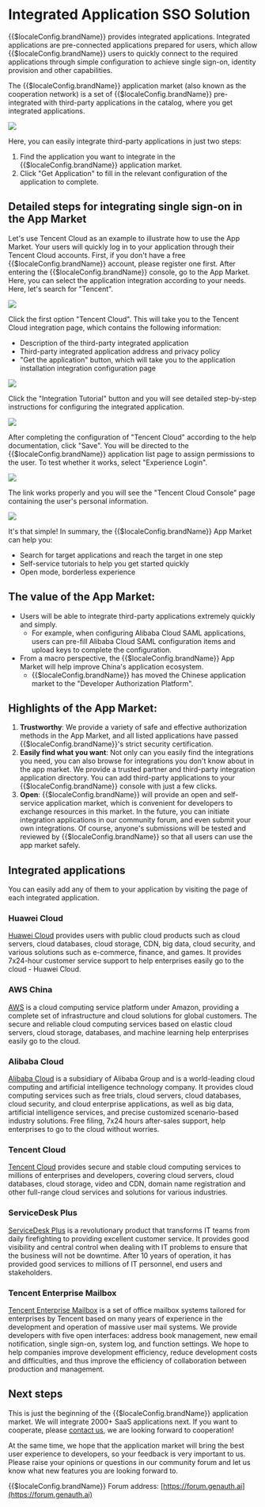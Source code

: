 # Integrated Application SSO Solution

<LastUpdated/>

{{$localeConfig.brandName}} provides integrated applications. Integrated applications are pre-connected applications prepared for users, which allow {{$localeConfig.brandName}} users to quickly connect to the required applications through simple configuration to achieve single sign-on, identity provision and other capabilities.

The {{$localeConfig.brandName}} application market (also known as the cooperation network) is a set of {{$localeConfig.brandName}} pre-integrated with third-party applications in the catalog, where you get integrated applications.

![](~@imagesZhCn/guides/application-market/01.png)

Here, you can easily integrate third-party applications in just two steps:

1. Find the application you want to integrate in the {{$localeConfig.brandName}} application market.
2. Click "Get Application" to fill in the relevant configuration of the application to complete.

## Detailed steps for integrating single sign-on in the App Market

Let's use Tencent Cloud as an example to illustrate how to use the App Market. Your users will quickly log in to your application through their Tencent Cloud accounts.
First, if you don't have a free {{$localeConfig.brandName}} account, please register one first.
After entering the {{$localeConfig.brandName}} console, go to the App Market. Here, you can select the application integration according to your needs.
Here, let's search for "Tencent".

![](~@imagesZhCn/guides/application-market/02.png)

Click the first option "Tencent Cloud".
This will take you to the Tencent Cloud integration page, which contains the following information:

- Description of the third-party integrated application
- Third-party integrated application address and privacy policy
- "Get the application" button, which will take you to the application installation integration configuration page

![](~@imagesZhCn/guides/application-market/03.png)

Click the "Integration Tutorial" button and you will see detailed step-by-step instructions for configuring the integrated application.

![](~@imagesZhCn/guides/application-market/04.png)

After completing the configuration of "Tencent Cloud" according to the help documentation, click "Save". You will be directed to the {{$localeConfig.brandName}} application list page to assign permissions to the user. To test whether it works, select "Experience Login".

![](~@imagesZhCn/guides/application-market/05.png)

The link works properly and you will see the "Tencent Cloud Console" page containing the user's personal information.

![](~@imagesZhCn/guides/application-market/6.png)

It's that simple! In summary, the {{$localeConfig.brandName}} App Market can help you:

- Search for target applications and reach the target in one step
- Self-service tutorials to help you get started quickly
- Open mode, borderless experience

## The value of the App Market:

- Users will be able to integrate third-party applications extremely quickly and simply.
  - For example, when configuring Alibaba Cloud SAML applications, users can pre-fill Alibaba Cloud SAML configuration items and upload keys to complete the configuration.
- From a macro perspective, the {{$localeConfig.brandName}} App Market will help improve China's application ecosystem.
  - {{$localeConfig.brandName}} has moved the Chinese application market to the "Developer Authorization Platform".

## Highlights of the App Market:

1. **Trustworthy**: We provide a variety of safe and effective authorization methods in the App Market, and all listed applications have passed {{$localeConfig.brandName}}'s strict security certification.
2. **Easily find what you want**: Not only can you easily find the integrations you need, you can also browse for integrations you don't know about in the app market. We provide a trusted partner and third-party integration application directory. You can add third-party applications to your {{$localeConfig.brandName}} console with just a few clicks.
3. **Open**: {{$localeConfig.brandName}} will provide an open and self-service application market, which is convenient for developers to exchange resources in this market. In the future, you can initiate integration applications in our community forum, and even submit your own integrations. Of course, anyone's submissions will be tested and reviewed by {{$localeConfig.brandName}} so that all users can use the app market safely.

## Integrated applications

You can easily add any of them to your application by visiting the page of each integrated application.

### Huawei Cloud

[Huawei Cloud](https://www.huaweicloud.com/) provides users with public cloud products such as cloud servers, cloud databases, cloud storage, CDN, big data, cloud security, and various solutions such as e-commerce, finance, and games. It provides 7x24-hour customer service support to help enterprises easily go to the cloud - Huawei Cloud.

### AWS China

[AWS](https://www.amazonaws.cn/en/) is a cloud computing service platform under Amazon, providing a complete set of infrastructure and cloud solutions for global customers. The secure and reliable cloud computing services based on elastic cloud servers, cloud storage, databases, and machine learning help enterprises easily go to the cloud.

### Alibaba Cloud

[Alibaba Cloud](https://www.aliyun.com/) is a subsidiary of Alibaba Group and is a world-leading cloud computing and artificial intelligence technology company. It provides cloud computing services such as free trials, cloud servers, cloud databases, cloud security, and cloud enterprise applications, as well as big data, artificial intelligence services, and precise customized scenario-based industry solutions. Free filing, 7x24 hours after-sales support, help enterprises to go to the cloud without worries.

### Tencent Cloud

[Tencent Cloud](https://cloud.tencent.com/) provides secure and stable cloud computing services to millions of enterprises and developers, covering cloud servers, cloud databases, cloud storage, video and CDN, domain name registration and other full-range cloud services and solutions for various industries.

### ServiceDesk Plus

[ServiceDesk Plus](https://www.manageengine.com/products/service-desk/) is a revolutionary product that transforms IT teams from daily firefighting to providing excellent customer service. It provides good visibility and central control when dealing with IT problems to ensure that the business will not be downtime. After 10 years of operation, it has provided good services to millions of IT personnel, end users and stakeholders.

### Tencent Enterprise Mailbox

[Tencent Enterprise Mailbox](https://exmail.qq.com/) is a set of office mailbox systems tailored for enterprises by Tencent based on many years of experience in the development and operation of massive user mail systems. We provide developers with five open interfaces: address book management, new email notification, single sign-on, system log, and function settings. We hope to help companies improve development efficiency, reduce development costs and difficulties, and thus improve the efficiency of collaboration between production and management.

## Next steps

This is just the beginning of the {{$localeConfig.brandName}} application market. We will integrate 2000+ SaaS applications next. If you want to cooperate, please <a href="mailto:partners@genauth.ai">contact us</a>, we are looking forward to cooperation!

At the same time, we hope that the application market will bring the best user experience to developers, so your feedback is very important to us. Please raise your opinions or questions in our community forum and let us know what new features you are looking forward to.

{{$localeConfig.brandName}} Forum address: [https://forum.genauth.ai](https://forum.genauth.ai)
